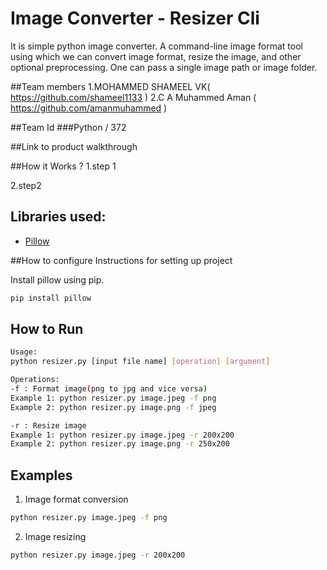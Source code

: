# Image Converter - Resizer Cli

It is simple python image converter.
A command-line image format tool using which we can convert image format, resize the image, and other optional preprocessing. One can pass a single image path or image folder. 

##Team members
1.MOHAMMED SHAMEEL VK( https://github.com/shameel1133 )
2.C A Muhammed Aman ( https://github.com/amanmuhammed )

##Team Id
###Python / 372

##Link to product walkthrough

##How it Works ?
1.step 1

2.step2

## Libraries used:

- [Pillow](https://python-pillow.org/)

##How to configure Instructions for setting up project

Install pillow using pip.

```bash
pip install pillow
```

## How to Run

```bash
Usage:
python resizer.py [input file name] [operation] [argument]

Operations:
-f : Format image(png to jpg and vice versa)
Example 1: python resizer.py image.jpeg -f png
Example 2: python resizer.py image.png -f jpeg

-r : Resize image
Example 1: python resizer.py image.jpeg -r 200x200
Example 2: python resizer.py image.png -r 250x200
```

## Examples

1. Image format conversion

```bash
python resizer.py image.jpeg -f png
```

2. Image resizing

```bash
python resizer.py image.jpeg -r 200x200
```

